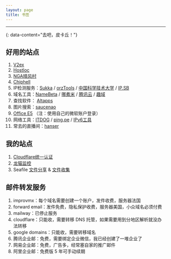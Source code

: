 ```yaml
---
layout: page 
title: 书签
---
```


---
{: data-content="去吧，皮卡丘！"}

## 好用的站点

1. [V2ex](https://www.v2ex.com/)
2. [Hostloc](https://hostloc.com/forum-45-1.html)
3. [NGA晴风村](https://bbs.nga.cn/thread.php?fid=-7955747)
4. [Chiphell](https://www.chiphell.com/forum-146-1.html)
5. IP检测服务：[Sukka](https://ip.skk.moe/) / [orzTools](https://ip.orz.tools) / [中国科学技术大学](http://revproxy.ustc.edu.cn:8000/) / [IP.SB](https://ip.sb/) 
6. 域名工具：[NameBeta](https://namebeta.com/zh) / [哪煮米](https://www.nazhumi.com/) / [腾讯云](https://buy.cloud.tencent.com/domain) / [趣域](https://www.quyu.net/domainchecker.php)
7. 查找软件： [Altapps](https://zh.altapps.net/) 
8. 图片搜索：[saucenao](https://saucenao.com/) 
9. [Office E5](https://developer.microsoft.com/zh-cn/microsoft-365/profile) （注：使用自己的微软账户登录）
10. 网络工具：[ITDOG](https://www.itdog.cn/) / [ping.pe](https://ping.pe/) / [IPv6工具](https://ipw.cn/) 
11. 常去的直播间：[hanser](https://live.bilibili.com/255) 



## 我的站点

1. [Cloudflare统一认证](https://totoro625.cloudflareaccess.com/)
2. [龙猫监控](https://status.totoro.pub/status)
3. Seafile [文件分享](https://share.totoro.pub/d/89772fe5dc4e4710a7b2/) & [文件收集](https://share.totoro.pub/u/d/d48769e016a3414b8027/)



## 邮件转发服务

1. improvmx：每个域名需要创建一个账户，发件收费，服务器法国
2. forward email：发件免费，隐私保护收费，服务器美国，小众域名必须付费
3. mailway：已停止服务
4. cloudflare：只能收，需要转移 DNS 托管，如果需要用到分地区解析就没办法转移
5. google domains：只能收，需要转移域名
6. 腾讯企业邮：免费，需要绑定企业微信，我已经创建了一堆企业了
7. 网易企业邮：免费，广告多，经常塞自家的推广邮件
8. 阿里企业邮：免费版 5 年可手动续期

